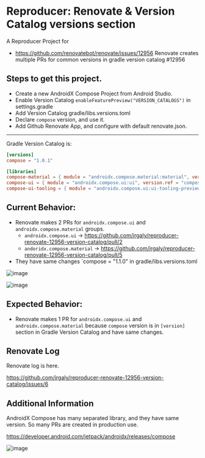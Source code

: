 # Reproducer: Renovate & Version Catalog versions section

A Reproducer Project for 

* https://github.com/renovatebot/renovate/issues/12956 Renovate creates multiple PRs for common versions in gradle version catalog #12956

## Steps to get this project.

* Create a new AndroidX Compose Project from Android Studio.
* Enable Version Catalog `enableFeaturePreview("VERSION_CATALOGS")` in settings.gradle
* Add Version Catalog gradle/libs.versions.toml
* Declare `compose` version, and use it.
* Add Github Renovate App, and configure with default renovate.json.

---

Gradle Version Catalog is:

```toml
[versions]
compose = "1.0.1"

[libraries]
compose-material = { module = "androidx.compose.material:material", version.ref = "compose" }
compose-ui = { module = "androidx.compose.ui:ui", version.ref = "compose" }
compose-ui-tooling = { module = "androidx.compose.ui:ui-tooling-preview", version.ref = "compose" }
```

## Current Behavior:

* Renovate makes 2 PRs for `androidx.compose.ui` and `androidx.compose.material` groups.
    * `androidx.compose.ui` -> https://github.com/irgaly/reproducer-renovate-12956-version-catalog/pull/2
    * `andoridx.compose.material` -> https://github.com/irgaly/reproducer-renovate-12956-version-catalog/pull/5
* They have same changes `compose = "1.1.0" in gradle/libs.versions.toml

![image](https://user-images.githubusercontent.com/1311446/153553978-07ebc109-c2a8-4f78-92fd-bcdcfba0d26b.png)

![image](https://user-images.githubusercontent.com/1311446/153554027-0f27e630-e65d-4285-bf11-b24efef0465f.png)

## Expected Behavior:

* Renovate makes 1 PR for `androidx.compose.ui` and `androidx.compose.material` because `compose` version is in `[version]` section in Gradle Version Catalog and have same changes.

## Renovate Log

Renovate log is here.

https://github.com/irgaly/reproducer-renovate-12956-version-catalog/issues/6

## Additional Information

AndroidX Compose has many separated library, and they have same version.
So many PRs are created in production use.

https://developer.android.com/jetpack/androidx/releases/compose

![image](https://user-images.githubusercontent.com/1311446/153554221-00534828-79b0-49a2-945f-05ec3b0e16e0.png)

